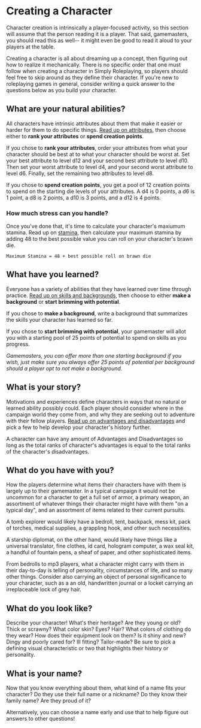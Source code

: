 # Creating a Character

Character creation is intrinsically a player-focused activity, so this section will assume that the person reading it is a player. That said, gamemasters, you should read this as well-- it might even be good to read it aloud to your players at the table.

Creating a character is all about dreaming up a concept, then figuring out how to realize it mechanically. There is no specific order that one must follow when creating a character in Simply Roleplaying, so players should feel free to skip around as they define their character. If you're new to roleplaying games in general, consider writing a quick answer to the questions below as you build your character.



## What are your natural abilities?
All characters have intrinsic attributes about them that make it easier or harder for them to do specific things. [Read up on attributes](/character/attributes/), then choose either to **rank your attributes** or **spend creation points**.

If you chose to **rank your attributes**, order your attributes from what your character should be best at to what your character should be worst at. Set your best attribute to level d12 and your second best attribute to level d10. Then set your worst attribute to level d4, and your second worst attribute to level d6. Finally, set the remaining two attributes to level d8.

If you chose to **spend creation points**, you get a pool of 12 creation points to spend on the starting die levels of your attributes. A d4 is 0 points, a d6 is 1 point, a d8 is 2 points, a d10 is 3 points, and a d12 is 4 points.



### How much stress can you handle?

Once you've done that, it's time to calculate your character's maxiumum stamina. Read up on [stamina](/character/stamina_and_injuries), then calculate your maximum stamina by adding 48 to the best possible value you can roll on your character's brawn die.

`Maximum Stamina = 48 + best possible roll on brawn die`



## What have you learned?

Everyone has a variety of abilities that they have learned over time through practice. [Read up on skills and backgrounds](/character/skills/), then choose to either **make a background** or **start brimming with potential**.

If you chose to **make a background**, write a background that summarizes the skills your character has learned so far.

If you chose to **start brimming with potential**, your gamemaster will allot you with a starting pool of 25 points of potential to spend on skills as you progress.

_Gamemasters, you can offer more than one starting background if you wish, just make sure you always offer 25 points of potential per background should a player opt to not make a background._



## What is your story?

Motivations and experiences define characters in ways that no natural or learned ability possibly could. Each player should consider where in the campaign world they come from, and why they are seeking out to adventure with their fellow players. [Read up on advantages and disadvantages](/character/advantages_and_disadvantages/) and pick a few to help develop your character's history further.

A character can have any amount of Advantages and Disadvantages so long as the total ranks of character's advantages is equal to the total ranks of the character's disadvantages.



## What do you have with you?

How the players determine what items their characters have with them is largely up to their gamemaster. In a typical campaign it would not be uncommon for a character to get a full set of armor, a primary weapon, an assortment of whatever things their character might have with them "on a typical day", and an assortment of items related to their current pursuits.

A tomb explorer would likely have a bedroll, tent, backpack, mess kit, pack of torches, medical supplies, a grappling hook, and other such necessities.

A starship diplomat, on the other hand, would likely have things like a universal translator, fine clothes, id card, hologram computer, a wax seal kit, a handful of fountain pens, a sheaf of paper, and other sophisticated items.

From bedrolls to mp3 players, what a character might carry with them in their day-to-day is telling of personality, circumstances of life, and so many other things. Consider also carrying an object of personal significance to your character, such as a an old, handwritten journal or a locket carrying an irreplaceable lock of grey hair.



## What do you look like?

Describe your character! What's their heritage? Are they young or old?  Thick or scrawny? What color skin? Eyes? Hair? What colors of clothing do they wear? How does their equipment look on them? Is it shiny and new? Dingy and poorly cared for? Ill fitting? Tailor-made? Be sure to pick a defining visual characteristic or two that highlights their history or personality.



## What is your name?

Now that you know everything about them, what kind of a name fits your character? Do they use their full name or a nickname? Do they know their family name? Are they proud of it?

Alternatively, you can choose a name early and use that to help figure out answers to other questions!

